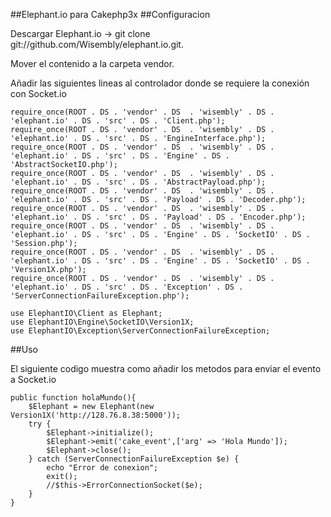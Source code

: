 ##Elephant.io para Cakephp3x
##Configuracion

Descargar Elephant.io -> git clone git://github.com/Wisembly/elephant.io.git.

Mover el contenido a la carpeta vendor.

Añadir las siguientes lineas al controlador donde se requiere la conexión con Socket.io


    require_once(ROOT . DS . 'vendor' . DS  . 'wisembly' . DS . 'elephant.io' . DS . 'src' . DS . 'Client.php');
    require_once(ROOT . DS . 'vendor' . DS  . 'wisembly' . DS . 'elephant.io' . DS . 'src' . DS . 'EngineInterface.php');
    require_once(ROOT . DS . 'vendor' . DS  . 'wisembly' . DS . 'elephant.io' . DS . 'src' . DS . 'Engine' . DS . 'AbstractSocketIO.php');
    require_once(ROOT . DS . 'vendor' . DS  . 'wisembly' . DS . 'elephant.io' . DS . 'src' . DS . 'AbstractPayload.php');
    require_once(ROOT . DS . 'vendor' . DS  . 'wisembly' . DS . 'elephant.io' . DS . 'src' . DS . 'Payload' . DS . 'Decoder.php');
    require_once(ROOT . DS . 'vendor' . DS  . 'wisembly' . DS . 'elephant.io' . DS . 'src' . DS . 'Payload' . DS . 'Encoder.php');
    require_once(ROOT . DS . 'vendor' . DS  . 'wisembly' . DS . 'elephant.io' . DS . 'src' . DS . 'Engine' . DS . 'SocketIO' . DS . 'Session.php');
    require_once(ROOT . DS . 'vendor' . DS  . 'wisembly' . DS . 'elephant.io' . DS . 'src' . DS . 'Engine' . DS . 'SocketIO' . DS . 'Version1X.php');
    require_once(ROOT . DS . 'vendor' . DS  . 'wisembly' . DS . 'elephant.io' . DS . 'src' . DS . 'Exception' . DS . 'ServerConnectionFailureException.php');

    use ElephantIO\Client as Elephant;
    use ElephantIO\Engine\SocketIO\Version1X;
    use ElephantIO\Exception\ServerConnectionFailureException;


##Uso

El siguiente codigo muestra como añadir los metodos para enviar el evento a Socket.io

    public function holaMundo(){
        $Elephant = new Elephant(new Version1X('http://128.76.8.38:5000'));
        try {
            $Elephant->initialize();
            $Elephant->emit('cake_event',['arg' => 'Hola Mundo']);
            $Elephant->close();
        } catch (ServerConnectionFailureException $e) {
            echo "Error de conexion";
            exit();
            //$this->ErrorConnectionSocket($e);
        } 
    }
